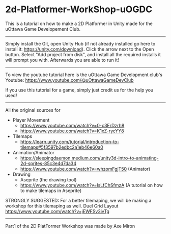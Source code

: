 # 2d-Platformer-WorkShop-uOGDC

This is a tutorial on how to make a 2D Platformer in Unity made for the uOttawa Game Developement Club.

---

Simply install the Git, open Unity Hub (if not already installed go here to install it: https://unity.com/download).
Click the arrow next to the Open button. Select "Add project from disk", and install all the required installs it will prompt you with.
Afterwards you are able to run it!

---

To view the youtube tutorial here is the uOttawa Game Development club's Youtube: https://www.youtube.com/@uOttawaGameDevClub

If you use this tutorial for a game, simply just credit us for the help you used!

---

All the original sources for 

- Player Movement
	- https://www.youtube.com/watch?v=0-c3ErDzrh8
	- https://www.youtube.com/watch?v=K1xZ-rycYY8
- Tilemaps
	- https://learn.unity.com/tutorial/introduction-to-tilemaps#5f3597b2edbc2a1eb46e60a0
- Animation/Animator
	- https://sleepingdaemon.medium.com/unity3d-intro-to-animating-2d-sprites-85c3e4d7da34
	- https://www.youtube.com/watch?v=whzomFgjT50 (Animator)
- Drawing
	- Aseprite (the drawing tool)
	- https://www.youtube.com/watch?v=lsLfChSfmzA (A tutorial on how to make tilemaps in Aseprite)

STRONGLY SUGGESTED: For a better tilemaping, we will be making a workshop for this tilemaping as well. Duel Grid Layout
https://www.youtube.com/watch?v=jEWFSv3ivTg

---

Part1 of the 2D PlatFormer Workshop was made by Axe Miron

